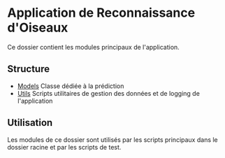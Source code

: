 # Application de Reconnaissance d'Oiseaux

Ce dossier contient les modules principaux de l'application.

## Structure

- [Models](./models/README.md) Classe dédiée à la prédiction
- [Utils](./utils/README.md) Scripts utilitaires de gestion des données et de logging de l'application

## Utilisation

Les modules de ce dossier sont utilisés par les scripts principaux dans le dossier racine et par les scripts de test.